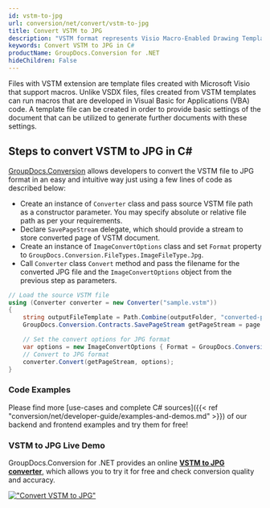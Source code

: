 ```yaml
---
id: vstm-to-jpg
url: conversion/net/convert/vstm-to-jpg
title: Convert VSTM to JPG
description: "VSTM format represents Visio Macro-Enabled Drawing Template with .vstm extension. Learn how to convert VSTM to JPG file programmatically in C# language using GroupDocs.Conversion for .NET library."
keywords: Convert VSTM to JPG in C#
productName: GroupDocs.Conversion for .NET
hideChildren: False
---
```


Files with VSTM extension are template files created with Microsoft Visio that support macros. Unlike VSDX files, files created from VSTM templates can run macros that are developed in Visual Basic for Applications (VBA) code. A template file can be created in order to provide basic settings of the document that can be utilized to generate further documents with these settings.

## Steps to convert VSTM to JPG in C#

[GroupDocs.Conversion](https://products.groupdocs.com/conversion/net) allows developers to convert the VSTM file to JPG format in an easy and intuitive way just using a few lines of code as described below:

* Create an instance of `Converter` class and pass source VSTM file path as a constructor parameter. You may specify absolute or relative file path as per your requirements. 
* Declare `SavePageStream` delegate, which should provide a stream to store converted page of VSTM document.
* Create an instance of `ImageConvertOptions` class and set `Format` property to `GroupDocs.Conversion.FileTypes.ImageFileType.Jpg`.
* Call `Converter` class `Convert` method and pass the filename for the converted JPG file and the `ImageConvertOptions` object from the previous step as parameters.

```csharp
// Load the source VSTM file
using (Converter converter = new Converter("sample.vstm"))
{
    string outputFileTemplate = Path.Combine(outputFolder, "converted-page-{0}.jpg");
    GroupDocs.Conversion.Contracts.SavePageStream getPageStream = page => new FileStream(string.Format(outputFileTemplate, page), FileMode.Create);

    // Set the convert options for JPG format
    var options = new ImageConvertOptions { Format = GroupDocs.Conversion.FileTypes.ImageFileType.Jpg };   
    // Convert to JPG format
    converter.Convert(getPageStream, options);
}
```

### Code Examples

Please find more [use-cases and complete C# sources]({{< ref "conversion/net/developer-guide/examples-and-demos.md" >}}) of our backend and frontend examples and try them for free!

### VSTM to JPG Live Demo

GroupDocs.Conversion for .NET provides an online [**VSTM to JPG converter**](https://products.groupdocs.app/conversion/vstm-to-jpg), which allows you to try it for free and check conversion quality and accuracy.

[!["Convert VSTM to JPG"](conversion/net/images/convert-to-jpg/convert-vstm-to-jpg.png)](https://products.groupdocs.app/conversion/vstm-to-jpg)